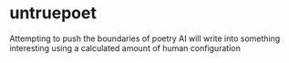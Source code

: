 # untruepoet
Attempting to push the boundaries of poetry AI will write into something interesting using a calculated amount of human configuration

